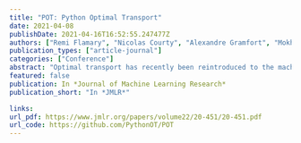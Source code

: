 ```yaml
---
title: "POT: Python Optimal Transport"
date: 2021-04-08
publishDate: 2021-04-16T16:52:55.247477Z
authors: ["Remi Flamary", "Nicolas Courty", "Alexandre Gramfort", "Mokhtar Z Alaya", "Aurelie Boisbunon", "Stanislas Chambon", "Laetitia Chapel", "Adrien Corenflos", "Kilian Fatras", "Nemo Fournier", "Leo Gautheron", "Nathalie T H Gayraud", "Hicham Janati", "Alain Rakotomamonjy", "Ievgen Redko", "Antoine Rolet", "Antony Schutz", "Vivien Seguy", "Danica J Sutherland", "Romain Tavenard", admin, "Titouan Vayer"]
publication_types: ["article-journal"]
categories: ["Conference"]
abstract: "Optimal transport has recently been reintroduced to the machine learning community thanks in part to novel efficient optimization procedures allowing for medium to large scale applications. We propose a Python toolbox that implements several key optimal transport ideas for the machine learning community. The toolbox contains implementations of a number of founding works of OT for machine learning such as Sinkhorn algorithm and Wasserstein barycenters, but also provides generic solvers that can be used for conducting novel fundamental research. This toolbox, named POT for Python Optimal Transport, is open source with an MIT license."
featured: false
publication: In *Journal of Machine Learning Research*
publication_short: "In *JMLR*"

links:
url_pdf: https://www.jmlr.org/papers/volume22/20-451/20-451.pdf
url_code: https://github.com/PythonOT/POT
---
```


